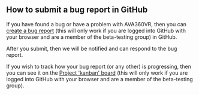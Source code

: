 ## How to submit a bug report in GitHub

If you have found a bug or have a problem with AVA360VR, then you can [create a bug report](https://github.com/BigSoftVideo/AVA360VR-beta-testing/issues/new?assignees=ArturKovacs%2C+skandilocks&labels=bug+%3Abug%3A&template=bug_report.md&title=%5BBUG%5D+) (this will only work if you are logged into GitHub with your browser and are a member of the beta-testing group) in GitHub.

After you submit, then we will be notified and can respond to the bug report.

If you wish to track how your bug report (or any other) is progressing, then you can see it on the [Project 'kanban' board](https://github.com/BigSoftVideo/AVA360VR-beta-testing/projects/1) (this will only work if you are logged into GitHub with your browser and are a member of the beta-testing group).